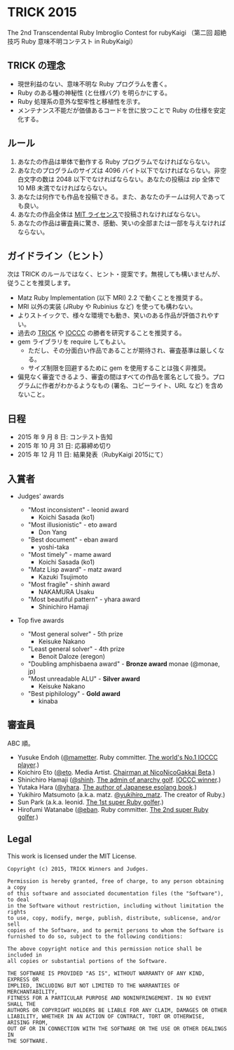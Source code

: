 # TRICK 2015

The 2nd Transcendental Ruby Imbroglio Contest for rubyKaigi （第二回 超絶技巧 Ruby 意味不明コンテスト in RubyKaigi）


## TRICK の理念

* 現世利益のない、意味不明な Ruby プログラムを書く。
* Ruby のある種の神秘性 (と仕様バグ) を明らかにする。
* Ruby 処理系の意外な堅牢性と移植性を示す。
* メンテナンス不能だが価値あるコードを世に放つことで Ruby の仕様を安定化する。


## ルール

1. あなたの作品は単体で動作する Ruby プログラムでなければならない。
1. あなたのプログラムのサイズは 4096 バイト以下でなければならない。非空白文字の数は 2048 以下でなければならない。あなたの投稿は zip 全体で 10 MB 未満でなければならない。
1. あなたは何作でも作品を投稿できる。また、あなたのチームは何人であっても良い。
1. あなたの作品全体は [MIT ライセンス](http://opensource.org/licenses/MIT)で投稿されなければならない。
1. あなたの作品は審査員に驚き、感動、笑いの全部または一部を与えなければならない。


## ガイドライン（ヒント）

次は TRICK のルールではなく、ヒント・提案です。無視しても構いませんが、従うことを推奨します。

* Matz Ruby Implementation (以下 MRI) 2.2 で動くことを推奨する。
* MRI 以外の実装 (JRuby や Rubinius など) を使っても構わない。
* よりストイックで、様々な環境でも動き、笑いのある作品が評価されやすい。
* 過去の [TRICK](https://github.com/tric/trick2013) や [IOCCC](http://ioccc.org) の勝者を研究することを推奨する。
* gem ライブラリを require してもよい。
  * ただし、その分面白い作品であることが期待され、審査基準は厳しくなる。
  * サイズ制限を回避するために gem を使用することは強く非推奨。
* 偏見なく審査できるよう、審査の間はすべての作品を匿名として扱う。プログラムに作者がわかるようなもの (署名、コピーライト、URL など) を含めないこと。


## 日程

* 2015 年 9 月 8 日: コンテスト告知
* 2015 年 10 月 31 日: 応募締め切り
* 2015 年 12 月 11 日: 結果発表（RubyKaigi 2015にて）



## 入賞者

* Judges' awards
  * "Most inconsistent" - leonid award
    * Koichi Sasada (ko1)
  * "Most illusionistic" - eto award
    * Don Yang
  * "Best document" - eban award
    * yoshi-taka
  * "Most timely" - mame award
    * Koichi Sasada (ko1)
  * "Matz Lisp award" - matz award
    * Kazuki Tsujimoto
  * "Most fragile" - shinh award
    * NAKAMURA Usaku
  * "Most beautiful pattern" - yhara award
    * Shinichiro Hamaji

* Top five awards
  * "Most general solver" - 5th prize
    * Keisuke Nakano
  * "Least general solver" - 4th prize
    * Benoit Daloze (eregon)
  * "Doubling amphisbaena award" - **Bronze award**
    monae (@monae, jp)
  * "Most unreadable ALU" - **Silver award**
    * Keisuke Nakano
  * "Best piphilology" - **Gold award**
    * kinaba


## 審査員

ABC 順。

* Yusuke Endoh ([@mametter][mametter]. Ruby committer. [The world's No.1 IOCCC player][ioccc_endoh].)
* Koichiro Eto ([@eto][eto]. Media Artist. [Chairman at NicoNicoGakkai Beta][niconicogakkai].)
* Shinichiro Hamaji ([@shinh][shinh]. [The admin of anarchy golf][golf]. [IOCCC winner][ioccc_shinh].)
* Yutaka Hara ([@yhara][yhara]. [The author of Japanese esolang book][esolangbook].)
* Yukihiro Matsumoto (a.k.a. matz. [@yukihiro_matz][yukihiro_matz]. The creator of Ruby.)
* Sun Park (a.k.a. leonid. [The 1st super Ruby golfer][golfers].)
* Hirofumi Watanabe ([@eban][eban]. Ruby committer. [The 2nd super Ruby golfer][golfers].)

[mametter]: https://twitter.com/mametter
[eto]: https://twitter.com/eto
[shinh]: https://twitter.com/shinh
[yhara]: https://twitter.com/yhara
[yukihiro_matz]: https://twitter.com/yukihiro_matz
[eban]: https://twitter.com/eban
[ioccc_endoh]: http://www.ioccc.org/winners.html#Yusuke_Endoh
[ioccc_shinh]: http://www.ioccc.org/winners.html#Shinichiro_Hamaji
[niconicogakkai]: http://niconicogakkai.jp/
[golf]: http://golf.shinh.org/
[esolangbook]: http://esolang-book.route477.net/
[golfers]: http://golf.shinh.org/u.rb?rb


## Legal

This work is licensed under the MIT License.

    Copyright (c) 2015, TRICK Winners and Judges.
    
    Permission is hereby granted, free of charge, to any person obtaining a copy
    of this software and associated documentation files (the "Software"), to deal
    in the Software without restriction, including without limitation the rights
    to use, copy, modify, merge, publish, distribute, sublicense, and/or sell
    copies of the Software, and to permit persons to whom the Software is
    furnished to do so, subject to the following conditions:
    
    The above copyright notice and this permission notice shall be included in
    all copies or substantial portions of the Software.
    
    THE SOFTWARE IS PROVIDED "AS IS", WITHOUT WARRANTY OF ANY KIND, EXPRESS OR
    IMPLIED, INCLUDING BUT NOT LIMITED TO THE WARRANTIES OF MERCHANTABILITY,
    FITNESS FOR A PARTICULAR PURPOSE AND NONINFRINGEMENT. IN NO EVENT SHALL THE
    AUTHORS OR COPYRIGHT HOLDERS BE LIABLE FOR ANY CLAIM, DAMAGES OR OTHER
    LIABILITY, WHETHER IN AN ACTION OF CONTRACT, TORT OR OTHERWISE, ARISING FROM,
    OUT OF OR IN CONNECTION WITH THE SOFTWARE OR THE USE OR OTHER DEALINGS IN
    THE SOFTWARE.
